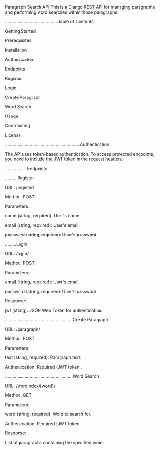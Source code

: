 Paragraph Search API
This is a Django REST API for managing paragraphs and performing word searches within those paragraphs.

...........................................Table of Contents








Getting Started







Prerequisites




Installation






Authentication






Endpoints






Register







Login








Create Paragraph






Word Search






Usage






Contributing





License


.............................................................Authentication










The API uses token-based authentication. To access protected endpoints, you need to include the JWT token in the request headers.










..................Endpoints













..........Register













URL: /register/












Method: POST











Parameters:
















name (string, required): User's name.












email (string, required): User's email.















password (string, required): User's password.











.........Login







URL: /login/














Method: POST






Parameters:













email (string, required): User's email.















password (string, required): User's password.









Response:









jwt (string): JSON Web Token for authentication.



.......................................................Create Paragraph















URL: /paragraph/

















Method: POST


















Parameters:


















text (string, required): Paragraph text.























Authentication: Required (JWT token).




.......................................................Word Search






























URL: /wordindex/{word}/























Method: GET






















Parameters:
























word (string, required): Word to search for.




























Authentication: Required (JWT token).


























Response:



























List of paragraphs containing the specified word.






